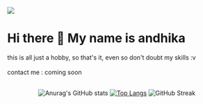 ![](https://komarev.com/ghpvc/?username=your-github-Maadelka&label=PROFILE+VIEWS&style=plastic&color=blueviolet)
# Hi there 👋 My name is andhika
this is all just a hobby, so that's it, even so don't doubt my skills :v
<br>
<br>
contact me : coming soon
<br>
<br>

<div align="center">
  
  ![Anurag's GitHub stats](https://github-readme-stats.vercel.app/api?username=Maadelka&show_icons=true&theme=radical) 
  [![Top Langs](https://github-readme-stats.vercel.app/api/top-langs/?username=Maadelka&layout=compact&theme=radical)](https://github.com/anuraghazra/github-readme-stats)
  ![GitHub Streak](https://github-readme-streak-stats.herokuapp.com?user=Maadelka&theme=tokyonight)
  
</div>


